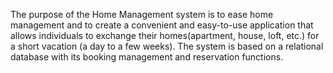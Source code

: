 The purpose of the Home Management system is to ease home management and to create a convenient and easy-to-use application that allows individuals 
to exchange their homes(apartment, house, loft, etc.) for a short vacation (a day to a few weeks). 
The system is based on a relational database with its booking management and reservation functions. 
